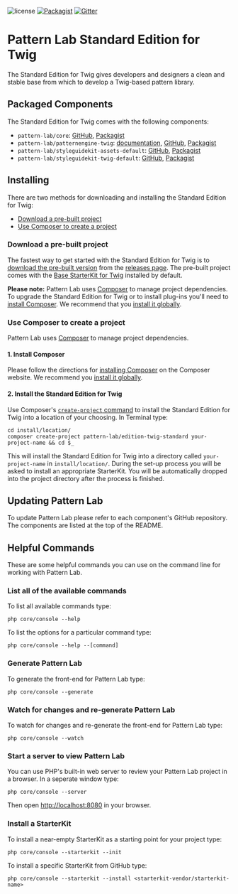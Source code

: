 ![license](https://img.shields.io/github/license/pattern-lab/edition-php-twig-standard.svg)
[![Packagist](https://img.shields.io/packagist/v/pattern-lab/edition-twig-standard.svg)](https://packagist.org/packages/pattern-lab/edition-mustache-webdesignday) [![Gitter](https://img.shields.io/gitter/room/pattern-lab/php.svg)](https://gitter.im/pattern-lab/php)

# Pattern Lab Standard Edition for Twig

The Standard Edition for Twig gives developers and designers a clean and stable base from which to develop a Twig-based pattern library.

## Packaged Components 

The Standard Edition for Twig comes with the following components:

* `pattern-lab/core`: [GitHub](https://github.com/pattern-lab/patternlab-php-core), [Packagist](https://packagist.org/packages/pattern-lab/core)
* `pattern-lab/patternengine-twig`: [documentation](https://github.com/pattern-lab/patternengine-php-twig#twig-patternengine-for-pattern-lab-php), [GitHub](https://github.com/pattern-lab/patternengine-php-twig), [Packagist](https://packagist.org/packages/pattern-lab/patternengine-twig)
* `pattern-lab/styleguidekit-assets-default`: [GitHub](https://github.com/pattern-lab/styleguidekit-assets-default), [Packagist](https://packagist.org/packages/pattern-lab/styleguidekit-assets-default)
* `pattern-lab/styleguidekit-twig-default`: [GitHub](https://github.com/pattern-lab/styleguidekit-twig-default), [Packagist](https://packagist.org/packages/pattern-lab/styleguidekit-twig-default)

## Installing

There are two methods for downloading and installing the Standard Edition for Twig:

* [Download a pre-built project](#download-a-pre-built-package)
* [Use Composer to create a project](#use-composer-to-create-a-project)

### Download a pre-built project

The fastest way to get started with the Standard Edition for Twig is to [download the pre-built version](https://github.com/pattern-lab/edition-php-twig-standard/releases) from the [releases page](https://github.com/pattern-lab/edition-php-twig-standard/releases). The pre-built project comes with the [Base StarterKit for Twig](https://github.com/pattern-lab/starterkit-twig-base) installed by default.

**Please note:** Pattern Lab uses [Composer](https://getcomposer.org/) to manage project dependencies. To upgrade the Standard Edition for Twig or to install plug-ins you'll need to [install Composer](https://getcomposer.org/doc/00-intro.md#installation-linux-unix-osx). We recommend that you [install it globally](https://getcomposer.org/doc/00-intro.md#globally).

### Use Composer to create a project

Pattern Lab uses [Composer](https://getcomposer.org/) to manage project dependencies.

#### 1. Install Composer

Please follow the directions for [installing Composer](https://getcomposer.org/doc/00-intro.md#installation-linux-unix-osx) on the Composer website. We recommend you [install it globally](https://getcomposer.org/doc/00-intro.md#globally).

#### 2. Install the Standard Edition for Twig

Use Composer's [`create-project` command](https://getcomposer.org/doc/03-cli.md#create-project) to install the Standard Edition for Twig into a location of your choosing. In Terminal type:

    cd install/location/
    composer create-project pattern-lab/edition-twig-standard your-project-name && cd $_

This will install the Standard Edition for Twig into a directory called `your-project-name` in `install/location/`. During the set-up process you will be asked to install an appropriate StarterKit. You will be automatically dropped into the project directory after the process is finished.

## Updating Pattern Lab

To update Pattern Lab please refer to each component's GitHub repository. The components are listed at the top of the README.

## Helpful Commands

These are some helpful commands you can use on the command line for working with Pattern Lab.

### List all of the available commands

To list all available commands type:

    php core/console --help

To list the options for a particular command type:

    php core/console --help --[command]

### Generate Pattern Lab

To generate the front-end for Pattern Lab type:

    php core/console --generate

### Watch for changes and re-generate Pattern Lab

To watch for changes and re-generate the front-end for Pattern Lab type:

    php core/console --watch

### Start a server to view Pattern Lab

You can use PHP's built-in web server to review your Pattern Lab project in a browser. In a seperate window type:

    php core/console --server

Then open [http://localhost:8080](http://localhost:8080) in your browser.

### Install a StarterKit

To install a near-empty StarterKit as a starting point for your project type:

    php core/console --starterkit --init

To install a specific StarterKit from GitHub type:

    php core/console --starterkit --install <starterkit-vendor/starterkit-name>
